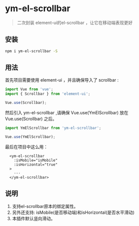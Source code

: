 # ym-el-scrollbar

> 二次封装 element-ui的el-scrollbar ，让它在移动端表现更好

## 安装

```bash
npm i ym-el-scrollbar -S
```

## 用法

首先项目需要使用 element-ui ，并且确保导入了 scrollbar :

```js
import Vue from 'vue';
import { Scrollbar } from 'element-ui';

Vue.use(Scrollbar);
```

然后引入 ym-el-scrollbar ,请确保 Vue.use(YmElScrollbar) 放在 Vue.use(Scrollbar) 之后。

```js
import YmElScrollbar from 'ym-el-scrollbar';

Vue.use(YmElScrollbar);
```

最后在项目中这么用：

```
  <ym-el-scrollbar
    :isMobile="isMobile"
    :isHorizontal="true"
  >
    ···
  </ym-el-scrollbar>
```

## 说明

1. 支持el-scrollbar原本的绑定属性。
2. 另外还支持: isMobile(是否移动端)和isHorizontal(是否水平滑动)
3. 本插件默认竖向滑动。
